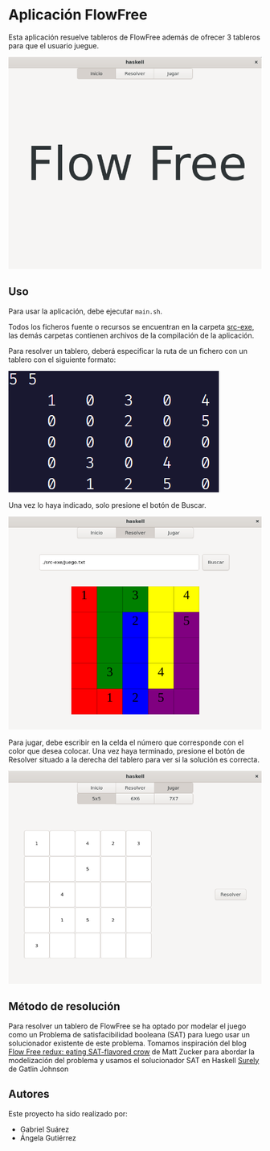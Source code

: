 # Aplicación FlowFree

Esta aplicación resuelve tableros de FlowFree además de ofrecer 3 tableros para que el usuario juegue.

![Menu](src-exe/menu.png)

## Uso

Para usar la aplicación, debe ejecutar `main.sh`.

Todos los ficheros fuente o recursos se encuentran en la carpeta [src-exe](src-exe/), las demás carpetas contienen archivos de la compilación de la aplicación.

Para resolver un tablero, deberá especificar la ruta de un fichero con un tablero con el siguiente formato:

![Formato de tablero](src-exe/ejemploTablero.png)

Una vez lo haya indicado, solo presione el botón de Buscar.

![Resolver](src-exe/resolver.png)

Para jugar, debe escribir en la celda el número que corresponde con el color que desea colocar. Una vez haya terminado, presione el botón de Resolver situado a la derecha del tablero para ver si la solución es correcta.

![Jugar](src-exe/jugar.png)

## Método de resolución

Para resolver un tablero de FlowFree se ha optado por modelar el juego como un Problema de satisfacibilidad booleana (SAT) para luego usar un solucionador existente de este problema. Tomamos inspiración del blog [Flow Free redux: eating SAT-flavored crow](https://mzucker.github.io/2016/09/02/eating-sat-flavored-crow.html) de Matt Zucker para abordar la modelización del problema y usamos el solucionador SAT en Haskell [Surely](https://github.com/gatlin/surely/tree/master) de Gatlin Johnson

## Autores

Este proyecto ha sido realizado por:

- Gabriel Suárez
- Ángela Gutiérrez
